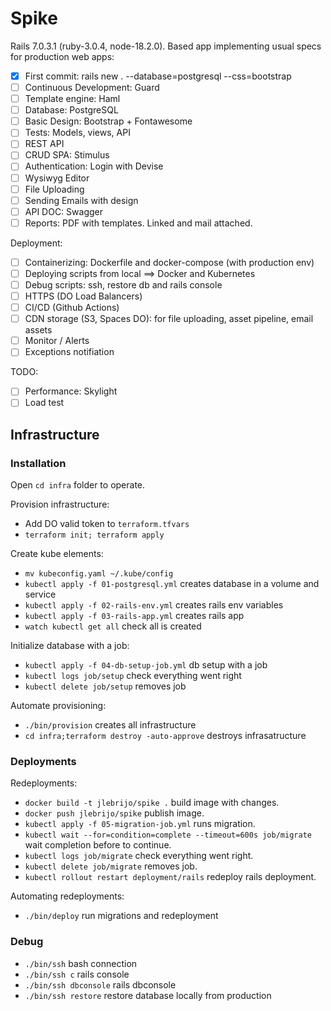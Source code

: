 # Spike

Rails 7.0.3.1 (ruby-3.0.4, node-18.2.0). Based app implementing usual specs for production web apps:

- [x] First commit: rails new . --database=postgresql --css=bootstrap
- [ ] Continuous Development: Guard
- [ ] Template engine: Haml
- [ ] Database: PostgreSQL
- [ ] Basic Design: Bootstrap + Fontawesome
- [ ] Tests: Models, views, API
- [ ] REST API
- [ ] CRUD SPA: Stimulus
- [ ] Authentication: Login with Devise
- [ ] Wysiwyg Editor
- [ ] File Uploading
- [ ] Sending Emails with design
- [ ] API DOC: Swagger
- [ ] Reports: PDF with templates. Linked and mail attached.

Deployment:

- [ ] Containerizing: Dockerfile and docker-compose (with production env)
- [ ] Deploying scripts from local ==> Docker and Kubernetes
- [ ] Debug scripts: ssh, restore db and rails console
- [ ] HTTPS (DO Load Balancers)
- [ ] CI/CD (Github Actions)
- [ ] CDN storage (S3, Spaces DO): for file uploading, asset pipeline, email assets
- [ ] Monitor / Alerts
- [ ] Exceptions notifiation

TODO:

- [ ] Performance: Skylight
- [ ] Load test

## Infrastructure

### Installation

Open `cd infra` folder to operate.

Provision infrastructure:

- Add DO valid token to `terraform.tfvars`
- `terraform init; terraform apply`

Create kube elements:

- `mv kubeconfig.yaml ~/.kube/config`
- `kubectl apply -f 01-postgresql.yml` creates database in a volume and service
- `kubectl apply -f 02-rails-env.yml` creates rails env variables
- `kubectl apply -f 03-rails-app.yml` creates rails app
- `watch kubectl get all` check all is created

Initialize database with a job:

- `kubectl apply -f 04-db-setup-job.yml` db setup with a job
- `kubectl logs job/setup` check everything went right
- `kubectl delete job/setup` removes job

Automate provisioning:

- `./bin/provision` creates all infrastructure
- `cd infra;terraform destroy -auto-approve` destroys infrasatructure

### Deployments

Redeployments:

- `docker build -t jlebrijo/spike .` build image with changes.
- `docker push jlebrijo/spike` publish image.
- `kubectl apply -f 05-migration-job.yml` runs migration.
- `kubectl wait --for=condition=complete --timeout=600s job/migrate` wait completion before to continue.
- `kubectl logs job/migrate` check everything went right.
- `kubectl delete job/migrate` removes job.
- `kubectl rollout restart deployment/rails` redeploy rails deployment.

Automating redeployments:

- `./bin/deploy` run migrations and redeployment

### Debug

- `./bin/ssh` bash connection
- `./bin/ssh c` rails console
- `./bin/ssh dbconsole` rails dbconsole
- `./bin/ssh restore` restore database locally from production
